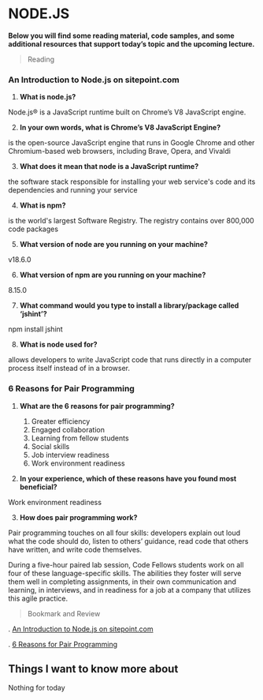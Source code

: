 # NODE.JS


**Below you will find some reading material, code samples, and some additional resources that support today’s topic and the upcoming lecture.**



> Reading

### An Introduction to Node.js on sitepoint.com

1. **What is node.js?**

Node.js® is a JavaScript runtime built on Chrome’s V8 JavaScript engine.


2. **In your own words, what is Chrome’s V8 JavaScript Engine?**

is the open-source JavaScript engine that runs in Google Chrome and other Chromium-based web browsers, including Brave, Opera, and Vivaldi


3. **What does it mean that node is a JavaScript runtime?**

the software stack responsible for installing your web service's code and its dependencies and running your service

4. **What is npm?**

is the world's largest Software Registry. The registry contains over 800,000 code packages

5. **What version of node are you running on your machine?**

v18.6.0

6. **What version of npm are you running on your machine?**

8.15.0

7. **What command would you type to install a library/package called ‘jshint’?**

npm install jshint

8. **What is node used for?**

 allows developers to write JavaScript code that runs directly in a computer process itself instead of in a browser.
 
 

### 6 Reasons for Pair Programming

1. **What are the 6 reasons for pair programming?**

      1. Greater efficiency
      2. Engaged collaboration
      3. Learning from fellow students
      4. Social skills
      5. Job interview readiness
      6. Work environment readiness



2. **In your experience, which of these reasons have you found most beneficial?**

Work environment readiness

3. **How does pair programming work?**

Pair programming touches on all four skills: developers explain out loud what the code should do, listen to others’ guidance, read code that others have written, and write code themselves.

During a five-hour paired lab session, Code Fellows students work on all four of these language-specific skills. The abilities they foster will serve them well in completing assignments, in their own communication and learning, in interviews, and in readiness for a job at a company that utilizes this agile practice.


> Bookmark and Review

. [An Introduction to Node.js on sitepoint.com](https://www.sitepoint.com/an-introduction-to-node-js/)

. [6 Reasons for Pair Programming](https://www.codefellows.org/blog/6-reasons-for-pair-programming/)

## Things I want to know more about

Nothing for today
